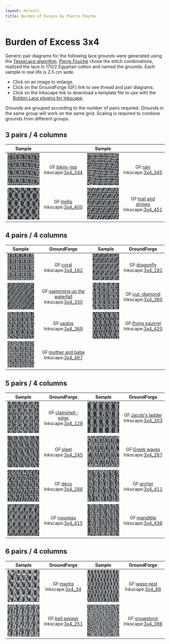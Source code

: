 ```yaml
---
layout: default
title: Burden of Excess by Pierre Fouche
---
```


Burden of Excess 3x4
====================

Generic pair diagrams for the following lace grounds were generated using the [TesseLace algorithm](https://tesselace.com/research/bridges2012/).
[Pierre Fouch&#233;](http://www.pierrefouche.net/) chose the stitch combinations, realized the lace in 170/2 Egyptian cotton and named the grounds.  Each sample in real life is 2.5 cm wide.  

* Click on an image to enlarge.
* Click on the GroundForge (GF) link to see thread and pair diagrams.
 * Click on the Inkscape link to download a template file to use with the [Bobbin Lace plugins for Inkscape](https://tesselace.com/tools/inkscape-extension/).

Grounds are grouped according to the number of pairs required.  Grounds in the same group will work on the same grid.  Scaling is required to combine grounds from different groups.
 
3 pairs / 4 columns
-------------------

| Sample |  | Sample |  |
:---:|:---:|:---:|:---:|
[![](fouche_3x4/thumbnail/3x4_344_PFI-bikini-top.jpg)](fouche_3x4/large/3x4_344_PFI-bikini-top.jpg)  |  GF:[bikini-top]<br>Inkscape:<a href="fouche_3x4/thumbnail/3x4_344.txt" download="3x4_344.txt">3x4_344</a> | [![](fouche_3x4/thumbnail/3x4_345_PFI-rain.jpg)](fouche_3x4/large/3x4_345_PFI-rain.jpg)  |  GF:[rain]<br>Inkscape:<a href="fouche_3x4/thumbnail/3x4_345.txt" download="3x4_345.txt">3x4_345</a> 
[![](fouche_3x4/thumbnail/3x4_400_PFI-trellis.jpg)](fouche_3x4/large/3x4_400_PFI-trellis.jpg)  |  GF:[trellis]<br>Inkscape:<a href="fouche_3x4/thumbnail/3x4_400.txt" download="3x4_400.txt">3x4_400</a> | [![](fouche_3x4/thumbnail/3x4_451_PFI-trail_and_stripes.jpg)](fouche_3x4/large/3x4_451_PFI-trail_and_stripes.jpg)  |  GF:[trail and stripes]<br>Inkscape:<a href="fouche_3x4/thumbnail/3x4_451.txt" download="3x4_451.txt">3x4_451</a>

 4 pairs / 4 columns
-------------------

| Sample | GroundForge | Sample | GroundForge |
:---:|:---:|:---:|:---:|
[![](fouche_3x4/thumbnail/3x4_162_PFI-coral.jpg)](fouche_3x4/large/3x4_162_PFI-coral.jpg)  |  GF:[coral]<br>Inkscape:<a href="fouche_3x4/thumbnail/3x4_162.txt" download="3x4_162.txt">3x4_162</a> | [![](fouche_3x4/thumbnail/3x4_191_PFI-dragonfly.jpg)](fouche_3x4/large/3x4_191_PFI-dragonfly.jpg)  |  GF:[dragonfly]<br>Inkscape:<a href="fouche_3x4/thumbnail/3x4_191.txt" download="3x4_191.txt">3x4_191</a>
[![](fouche_3x4/thumbnail/3x4_330_PFI-swimming-up-the-waterfall.jpg)](fouche_3x4/large/3x4_330_PFI-swimming-up-the-waterfall.jpg)  |  GF:[swimming up the waterfall]<br>Inkscape:<a href="fouche_3x4/thumbnail/3x4_330.txt" download="3x4_330.txt">3x4_330</a> | [![](fouche_3x4/thumbnail/3x4_360_PFI-cut-diamond.jpg)](fouche_3x4/large/3x4_360_PFI-cut-diamond.jpg)  |  GF:[cut-diamond]<br>Inkscape:<a href="fouche_3x4/thumbnail/3x4_360.txt" download="3x4_360.txt">3x4_360</a>
[![](fouche_3x4/thumbnail/3x4_369_PFI-updog.jpg)](fouche_3x4/large/3x4_369_PFI-updog.jpg)  |  GF:[updog]<br>Inkscape:<a href="fouche_3x4/thumbnail/3x4_369.txt" download="3x4_369.txt">3x4_369</a> | [![](fouche_3x4/thumbnail/3x4_420_PFI-flying-squirrel.jpg)](fouche_3x4/large/3x4_420_PFI-flying-squirrel.jpg)  |  GF:[flying squirrel]<br>Inkscape:<a href="fouche_3x4/thumbnail/3x4_420.txt" download="3x4_420.txt">3x4_420</a>
[![](fouche_3x4/thumbnail/3x4_467_PFI-mother_and_babe.jpg)](fouche_3x4/large/3x4_467_PFI-mother_and_babe.jpg)  |  GF:[mother and babe]<br>Inkscape:<a href="fouche_3x4/thumbnail/3x4_467.txt" download="3x4_467.txt">3x4_467</a>

 5 pairs / 4 columns
-------------------

| Sample | GroundForge | Sample | GroundForge |
:---:|:---:|:---:|:---:|
[![](fouche_3x4/thumbnail/3x4_128_PFI-clamshell-edge.jpg)](fouche_3x4/large/3x4_128_PFI-clamshell-edge.jpg)  |  GF:[clamshell-edge]<br>Inkscape:<a href="fouche_3x4/thumbnail/3x4_128.txt" download="3x4_128.txt">3x4_128</a> | [![](fouche_3x4/thumbnail/3x4_203_PFI-Jacob_s-ladder.jpg)](fouche_3x4/large/3x4_203_PFI-Jacob_s-ladder.jpg)  |  GF:[Jacob's ladder]<br>Inkscape:<a href="fouche_3x4/thumbnail/3x4_203.txt" download="3x4_203.txt">3x4_203</a>
[![](fouche_3x4/thumbnail/3x4_245_PFI-sleet.jpg)](fouche_3x4/large/3x4_245_PFI-sleet.jpg)  |  GF:[sleet]<br>Inkscape:<a href="fouche_3x4/thumbnail/3x4_245.txt" download="3x4_245.txt">3x4_245</a> | [![](fouche_3x4/thumbnail/3x4_267_PFI-greek-waves.jpg)](fouche_3x4/large/3x4_267_PFI-greek-waves.jpg)  |  GF:[Greek waves]<br>Inkscape:<a href="fouche_3x4/thumbnail/3x4_267.txt" download="3x4_267.txt">3x4_267</a>
[![](fouche_3x4/thumbnail/3x4_286_PFI-deco.jpg)](fouche_3x4/large/3x4_286_PFI-deco.jpg)  |  GF:[deco]<br>Inkscape:<a href="fouche_3x4/thumbnail/3x4_286.txt" download="3x4_286.txt">3x4_286</a> | [![](fouche_3x4/thumbnail/3x4_411_PFI-archer.jpg)](fouche_3x4/large/3x4_411_PFI-archer.jpg)  |  GF:[archer]<br>Inkscape:<a href="fouche_3x4/thumbnail/3x4_411.txt" download="3x4_411.txt">3x4_411</a>
[![](fouche_3x4/thumbnail/3x4_415_PFI-nouveau.jpg)](fouche_3x4/large/3x4_415_PFI-nouveau.jpg)  |  GF:[nouveau]<br>Inkscape:<a href="fouche_3x4/thumbnail/3x4_415.txt" download="3x4_415.txt">3x4_415</a> | [![](fouche_3x4/thumbnail/3x4_436_PFI-mandible.jpg)](fouche_3x4/large/3x4_436_PFI-mandible.jpg)  |  GF:[mandible]<br>Inkscape:<a href="fouche_3x4/thumbnail/3x4_436.txt" download="3x4_436.txt">3x4_436</a>

 6 pairs / 4 columns
-------------------

| Sample | GroundForge | Sample | GroundForge |
:---:|:---:|:---:|:---:|
[![](fouche_3x4/thumbnail/3x4_34_PFI-mantis.jpg)](fouche_3x4/large/3x4_34_PFI-mantis.jpg)  |  GF:[mantis]<br>Inkscape:<a href="fouche_3x4/thumbnail/3x4_34.txt" download="3x4_34.txt">3x4_34</a>  | [![](fouche_3x4/thumbnail/3x4_89_PFI-wasp-nest.jpg)](fouche_3x4/large/3x4_89_PFI-wasp-nest.jpg)  |  GF:[wasp nest]<br>Inkscape:<a href="fouche_3x4/thumbnail/3x4_89.txt" download="3x4_89.txt">3x4_89</a> 
[![](fouche_3x4/thumbnail/3x4_251_PFI-bell-pepper.jpg)](fouche_3x4/large/3x4_251_PFI-bell-pepper.jpg)  |  GF:[bell pepper]<br>Inkscape:<a href="fouche_3x4/thumbnail/3x4_251.txt" download="3x4_251.txt">3x4_251</a> | [![](fouche_3x4/thumbnail/3x4_396_PFI-snowstorm.jpg)](fouche_3x4/large/3x4_396_PFI-snowstorm.jpg)  |  GF:[snowstorm]<br>Inkscape:<a href="fouche_3x4/thumbnail/3x4_396.txt" download="3x4_396.txt">3x4_396</a>


[trellis]: /GroundForge/tiles?patchWidth=15&patchHeight=15&c1=ctct&a1=ctct&d2=ctct&a2=ctct&d3=ctct&b3=ctct&tile=0z5-,8--5,v9-4&footsideStitch=ctctt&tileStitch=ctct&headsideStitch=ctctt&shiftColsSW=0&shiftRowsSW=3&shiftColsSE=4&shiftRowsSE=3

[mother and babe]: /GroundForge/tiles?patchWidth=15&patchHeight=15&d1=ctct&c1=ctct&b1=ctct&a1=ctct&d2=ctct&c2=ctct&a2=ctct&d3=ctct&c3=ctct&b3=ctct&tile=6637,4v89,z501,&footsideStitch=ctctt&tileStitch=ctct&headsideStitch=ctctt&shiftColsSW=0&shiftRowsSW=3&shiftColsSE=4&shiftRowsSE=3

[trail and stripes]: /GroundForge/tiles?patchWidth=15&patchHeight=15&c1=ctct&b1=ctct&a1=ctct&d2=ctctctct&b2=ctctctct&d3=ctct&c3=ctct&a3=ctct&tile=866v,z4-0,0z01,,&footsideStitch=ctctt&tileStitch=ctct&headsideStitch=ctctt&shiftColsSW=0&shiftRowsSW=3&shiftColsSE=4&shiftRowsSE=3

[flying squirrel]: /GroundForge/tiles?patchWidth=15&patchHeight=15&c1=ctct&b1=ctct&a1=ctct&c2=ctct&b2=ctct&a2=ctct&d3=ctct&b3=ctct&tile=586-,468-,-4-5,&footsideStitch=ctctt&tileStitch=ctct&headsideStitch=ctctt&shiftColsSW=0&shiftRowsSW=3&shiftColsSE=4&shiftRowsSE=3

[coral]: /GroundForge/tiles?patchWidth=15&patchHeight=15&d1=ctct&c1=ctct&a1=ctct&c2=ctct&b2=ctct&a2=ctct&c3=ctctctct&b3=ctct&a3=ctctctct&tile=4v99,700z,437-&footsideStitch=ctctt&tileStitch=ctct&headsideStitch=ctctt&shiftColsSW=0&shiftRowsSW=3&shiftColsSE=4&shiftRowsSE=3

[updog]: /GroundForge/tiles?patchWidth=15&patchHeight=15&c1=ctct&a1=ctct&c2=ctct&b2=ctct&c3=ctct&b3=ctct&a3=ctctctct&tile=8x7v,x78-,401z&footsideStitch=ctctt&tileStitch=ctct&headsideStitch=ctctt&shiftColsSW=0&shiftRowsSW=3&shiftColsSE=4&shiftRowsSE=3

[bikini-top]: /GroundForge/tiles?patchWidth=15&patchHeight=15&d1=ctctl&c1=ctctl&a1=ctctl&d2=cttctt&b2=cttctt&c3=ctct&b3=ctct&a3=ctct&tile=6v86,-5v8,210z&footsideStitch=ctctt&tileStitch=ctct&headsideStitch=ctctt&shiftColsSW=0&shiftRowsSW=3&shiftColsSE=4&shiftRowsSE=3

[rain]: /GroundForge/tiles?patchWidth=15&patchHeight=15&c1=rctc&b1=tctc&a1=llctc&c2=rrlctc&b2=rrlctc&a2=lctc&d3=rctc&b3=rctc&a3=rctc&tile=430z,688v,00z0&footsideStitch=ctctt&tileStitch=ctct&headsideStitch=ctctt&shiftColsSW=0&shiftRowsSW=3&shiftColsSE=4&shiftRowsSE=3

[cut-diamond]: /GroundForge/tiles?patchWidth=15&patchHeight=15&d1=ctct&b1=cttctt&a1=ctct&c2=tctct&b2=cttctt&a2=ctct&c3=ctct&b3=pctct&a3=ctct&tile=85v9,170z,148-&footsideStitch=ctctt&tileStitch=ctct&headsideStitch=ctctt&shiftColsSW=0&shiftRowsSW=3&shiftColsSE=4&shiftRowsSE=3

[dragonfly]: /GroundForge/tiles?patchWidth=15&patchHeight=15&d1=ctcr&c1=ctc&b1=ctct&a1=ctctl&c2=ctctr&b2=ctctr&d3=ctc&a3=ctct&tile=8868,x14-,4x-2&footsideStitch=ctctt&tileStitch=ctct&headsideStitch=ctctt&shiftColsSW=0&shiftRowsSW=3&shiftColsSE=4&shiftRowsSE=3

[clamshell-edge]: /GroundForge/tiles?patchWidth=15&patchHeight=16&d1=ct&c1=ctct&b1=ctctctct&a1=ctct&d2=ct&c2=ctct&b2=ct&a2=ctctl&d3=ct&b3=ct&tile=1158,8864,x4-7&footsideStitch=ctctt&tileStitch=ctct&headsideStitch=ctctt&shiftColsSW=0&shiftRowsSW=3&shiftColsSE=4&shiftRowsSE=3

[archer]: /GroundForge/tiles?patchWidth=15&patchHeight=16&d1=ctctctctr&c1=ctctl&b1=ctctctctl&d2=cttctt&b2=ct&a2=ct&d3=ctctctct&c3=ctct&b3=ct&a3=ct&tile=-464,56-7,4868&footsideStitch=ctctt&tileStitch=ctct&headsideStitch=ctctt&shiftColsSW=0&shiftRowsSW=3&shiftColsSE=4&shiftRowsSE=3

[swimming up the waterfall]: /GroundForge/tiles?patchWidth=20&patchHeight=21&d1=ct&b1=ct&a1=ct&d2=ct&c2=ct&b2=ct&a2=ct&d3=ct&c3=ct&b3=ct&a3=ct&tile=46v6,2731,3217&footsideStitch=ctctt&tileStitch=ctct&headsideStitch=ctctt&shiftColsSW=0&shiftRowsSW=3&shiftColsSE=4&shiftRowsSE=3

[deco]: /GroundForge/tiles?patchWidth=16&patchHeight=21&d1=ctct&c1=ctct&b1=ctct&a1=ctct&d2=ctct&c2=ctct&b2=ctct&a2=ctct&d3=ctct&b3=ctct&tile=4868,8468,x4-4&footsideStitch=ctctt&tileStitch=ctct&headsideStitch=ctctt&shiftColsSW=0&shiftRowsSW=3&shiftColsSE=4&shiftRowsSE=3

[mandible]: /GroundForge/tiles?patchWidth=16&patchHeight=21&d1=ctct&c1=ct&b1=ct&a1=ctctctct&d2=ctct&c2=ct&b2=ct&a2=ctct&d3=ctctctct&c3=ct&b3=ct&a3=ctct&tile=7999,4668,0004&footsideStitch=ctctt&tileStitch=ct&headsideStitch=ctctt&shiftColsSW=0&shiftRowsSW=3&shiftColsSE=4&shiftRowsSE=3

[nouveau]: /GroundForge/tiles?patchWidth=16&patchHeight=21&d1=cttctt&c1=ct&b1=ct&a1=cttctt&d2=cttctt&c2=ct&b2=cttctt&c3=ct&b3=ct&a3=ct&tile=1279,v954,044-&footsideStitch=ctctt&tileStitch=ct&headsideStitch=ctctt&shiftColsSW=0&shiftRowsSW=3&shiftColsSE=4&shiftRowsSE=3

[sleet]: /GroundForge/tiles?patchWidth=16&patchHeight=21&d1=ct&b1=ct&a1=ctct&c2=ct&b2=ct&a2=ct&d3=ct&c3=ctct&b3=ct&a3=ct&tile=46-4,486x,8488&footsideStitch=ctctt&tileStitch=ct&headsideStitch=ctctt&shiftColsSW=0&shiftRowsSW=3&shiftColsSE=4&shiftRowsSE=3

[Jacob's ladder]: /GroundForge/tiles?patchWidth=16&patchHeight=21&d1=ct&c1=cttctt&b1=ct&a1=ctct&d2=ct&c2=cttctt&b2=ct&a2=ctct&d3=ct&c3=cttctt&b3=ct&a3=ctct&tile=4637,4637,7432&footsideStitch=ctctt&tileStitch=ct&headsideStitch=ctctt&shiftColsSW=0&shiftRowsSW=3&shiftColsSE=4&shiftRowsSE=3

[snowstorm]: /GroundForge/tiles?patchWidth=16&patchHeight=21&d1=ctct&c1=ctct&b1=ctct&a1=ctct&d2=ctct&c2=ctct&b2=ctct&a2=ctct&d3=ctct&c3=ctct&b3=ctct&a3=ctct&tile=4648,0144,7997&footsideStitch=ctctt&tileStitch=ctct&headsideStitch=ctctt&shiftColsSW=0&shiftRowsSW=3&shiftColsSE=4&shiftRowsSE=3

[Greek waves]: /GroundForge/tiles?patchWidth=16&patchHeight=21&d1=ctctctcr&c1=ctc&b1=ctc&a1=ctc&d2=ctc&c2=ctc&b2=ctctctc&a2=ctctctct&d3=ct&c3=ct&b3=ct&tile=0117,8466,v974&footsideStitch=ctctt&tileStitch=ctct&headsideStitch=ctctt&shiftColsSW=0&shiftRowsSW=3&shiftColsSE=4&shiftRowsSE=3

[bell pepper]: /GroundForge/tiles?patchWidth=20&patchHeight=20&d1=ctcrctc&c1=ctclctc&b1=ctcrctc&a1=ctc&d2=ctt&c2=ctcrctc&b2=ctc&a2=ctclctcll&d3=ctc&c3=ctc&b3=ctclctc&a3=ctt&tile=4604,4887,7488&footsideStitch=ctctt&tileStitch=ctct&headsideStitch=ctctt&shiftColsSW=0&shiftRowsSW=3&shiftColsSE=4&shiftRowsSE=3

[wasp nest]: /GroundForge/tiles?patchWidth=16&patchHeight=17&d1=ctc&c1=ctc&b1=ct&a1=ctcrctcr&d2=ctc&c2=ctcrctcl&b2=ct&a2=ct&d3=ctc&c3=ctc&b3=ctctct&a3=ct&tile=8748,1174,1748&footsideStitch=ctctt&tileStitch=ct&headsideStitch=ctctt&shiftColsSW=0&shiftRowsSW=3&shiftColsSE=4&shiftRowsSE=3

[mantis]: /GroundForge/tiles?patchWidth=20&patchHeight=20&d1=ctc&c1=ctc&b1=ctc&a1=ctc&d2=ctcll&c2=ctcrr&b2=ctctt&a2=ctctt&d3=ctc&c3=ctc&b3=ctc&a3=crrcllcrrcllcrrcllctt&tile=4664,9277,4466&footsideStitch=ctctt&tileStitch=ctct&headsideStitch=ctctt&shiftColsSW=0&shiftRowsSW=3&shiftColsSE=4&shiftRowsSE=3
